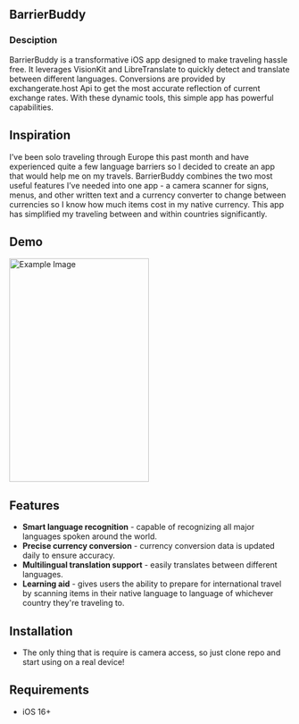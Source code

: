 ## BarrierBuddy

### Desciption 
BarrierBuddy is a transformative iOS app designed to make traveling hassle free. It leverages VisionKit and LibreTranslate to quickly detect and translate between different languages. Conversions are provided by exchangerate.host Api to get the most accurate reflection of current exchange rates. With these dynamic tools, this simple app has powerful capabilities. 

## Inspiration 
I’ve been solo traveling through Europe this past month and have experienced quite a few language barriers so I decided to create an app that would help me on my travels. BarrierBuddy combines the two most useful features I’ve needed into one app - a camera scanner for signs, menus, and other written text and a currency converter to change between currencies so I know how much items cost in my native currency. This app has simplified my traveling between and within countries significantly. 

## Demo 
<img src="barrier-buddy-gif.gif" alt="Example Image" width="250" height="400"/>

## Features 
- **Smart language recognition** - capable of recognizing all major languages spoken around the world.
- **Precise currency conversion** - currency conversion data is updated daily to ensure accuracy.
- **Multilingual translation support** - easily translates between different languages.
- **Learning aid** - gives users the ability to prepare for international travel by scanning items in their native language to language of whichever country they're traveling to.

## Installation  
- The only thing that is require is camera access, so just clone repo and start using on a real device!
  
## Requirements 
- iOS 16+ 
